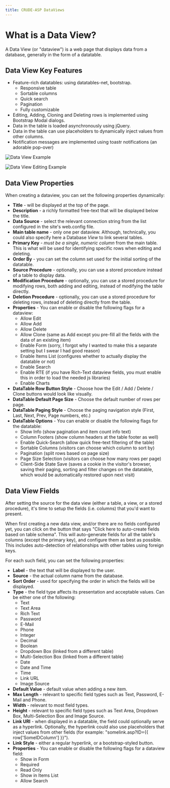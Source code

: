 ```yaml
---
title: CRUDE-ASP DataViews
---
```


# What is a Data View?

A Data View (or "dataview") is a web page that displays data from a database, generally in the form of a datatable.

## Data View Key Features

* Feature-rich datatables: using datatables-net, bootstrap.
  * Responsive table
  * Sortable columns
  * Quick search
  * Pagination
  * Fully customizable
* Editing, Adding, Cloning and Deleting rows is implemented using Bootstrap Modal dialogs.
* Data in the table is loaded asynchronously using jQuery.
* Data in the table can use placeholders to dynamically inject values from other columns.
* Notification messages are implemented using toastr notifications (an adorable pop-over)

![Data View Example](https://raw.githubusercontent.com/EitanBlumin/CRUDE-ASP/master/docs/images/dataview_basic_toastr.png)

![Data View Editing Example](https://raw.githubusercontent.com/EitanBlumin/CRUDE-ASP/master/docs/images/dataview_editing.png)

## Data View Properties

When creating a dataview, you can set the following properties dynamically:

* **Title** - will be displayed at the top of the page.
* **Description** - a richly formatted free-text that will be displayed below the title.
* **Data Source** - select the relevant connection string from the list configured in the site's web.config file.
* **Main table name** - only one per dataview. Although, technically, you could also specify here a Database _View_ to link several tables.
* **Primary Key** - _must be a single, numeric column_ from the main table. This is what will be used for identifying specific rows when editing and deleting.
* **Order By** - you can set the column set used for the initial sorting of the datatable.
* **Source Procedure** - optionally, you can use a stored procedure instead of a table to display data.
* **Modification Procedure** - optionally, you can use a stored procedure for modifying rows, both adding and editing, instead of modifying the table directly.
* **Deletion Procedure** - optionally, you can use a stored procedure for deleting rows, instead of deleting directly from the table.
* **Properties** - You can enable or disable the following flags for a dataview:
  * Allow Edit
  * Allow Add
  * Allow Delete
  * Allow Clone (same as Add except you pre-fill all the fields with the data of an existing item)
  * Enable Form (sorry, I forgot why I wanted to make this a separate setting but I swear I had good reason)
  * Enable Items List (configures whether to actually display the datatable or not)
  * Enable Search
  * Enable RTE (if you have Rich-Text dataview fields, you must enable this in order to load the needed js libraries)
  * Enable Charts
* **DataTable Row Button Style** - Choose how the Edit / Add / Delete / Clone buttons would look like visually.
* **DataTable Default Page Size** - Choose the default number of rows per page.
* **DataTable Paging Style** - Choose the paging navigation style (First, Last, Next, Prev, Page numbers, etc.)
* **DataTable Options** - You can enable or disable the following flags for the datatable:
  * Show Info (show pagination and item count info text)
  * Column Footers (show column headers at the table footer as well)
  * Enable Quick-Search (allow quick free-text filtering of the table)
  * Sortable Columns (visitors can choose which column to sort by)
  * Pagination (split rows based on page size)
  * Page Size Selection (visitors can choose how many rows per page)
  * Client-Side State Save (saves a cookie in the visitor's browser, saving their paging, sorting and filter changes on the datatable, which would be automatically restored upon next visit)

## Data View Fields

After setting the source for the data view (either a table, a view, or a stored procedure), it's time to setup the fields (i.e. columns) that you'd want to present.

When first creating a new data view, and/or there are no fields configured yet, you can click on the button that says "Click here to auto-create fields based on table schema". This will auto-generate fields for all the table's columns (except the primary key), and configure them as best as possible. This includes auto-detection of relationships with other tables using foreign keys.

For each such field, you can set the following properties:

* **Label** - the text that will be displayed to the user.
* **Source** - the actual column name from the database.
* **Sort Order** - used for specifying the order in which the fields will be displayed.
* **Type** - the field type affects its presentation and acceptable values. Can be either one of the following:
  * Text
  * Text Area
  * Rich Text
  * Password
  * E-Mail
  * Phone
  * Integer
  * Decimal
  * Boolean
  * Dropdown Box (linked from a different table)
  * Multi-Selection Box (linked from a different table)
  * Date
  * Date and Time
  * Time
  * Link URL
  * Image Source
* **Default Value** - default value when adding a new item.
* **Max Length** - relevant to specific field types such as Text, Password, E-Mail and Phone.
* **Width** - relevant to most field types.
* **Height** - relevant to specific field types such as Text Area, Dropdown Box, Multi-Selection Box and Image Source.
* **Link URI** - when displayed in a datatable, the field could optionally serve as a hyperlink. Optionally, the hyperlink could also use placeholders that inject values from other fields (for example: "somelink.asp?ID={{ row['SomeIDColumn'] }}").
* **Link Style** - either a regular hyperlink, or a bootstrap-styled button.
* **Properties** - You can enable or disable the following flags for a dataview field:
  * Show in Form
  * Required
  * Read Only
  * Show in Items List
  * Allow Search
